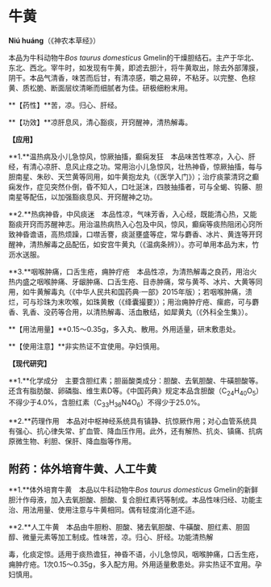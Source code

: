 # 牛黄

**Niú huáng**（《神农本草经》）

本品为牛科动物牛*Bos taurus domesticus* Gmelin的干燥胆结石。主产于华北、东北、西北。宰牛时，如发现有牛黄，即滤去胆汁，将牛黄取出，除去外部薄膜，阴干。本品气清香，味苦而后甘，有清凉感，嚼之易碎，不粘牙。以完整、色棕黄、质松脆、断面层纹清晰而细腻者为佳。研极细粉末用。

**【药性】**苦，凉。归心、肝经。

**【功效】**凉肝息风，清心豁痰，开窍醒神，清热解毒。

**【应用】**

**1.**温热病及小儿急惊风，惊厥抽搐，癫痫发狂　本品味苦性寒凉，入心、肝经，有清心凉肝、息风止痉之功。常用治小儿急惊风，壮热神昏，惊厥抽搐，每与胆南星、朱砂、天竺黄等同用，如牛黄抱龙丸（《医学入门》）；治疗痰蒙清窍之癫痫发作，症见突然仆倒，昏不知人，口吐涎沫，四肢抽搐者，可与全蝎、钩藤、胆南星等配伍，以加强豁痰息风、开窍醒神之功。

**2.**热病神昏，中风痰迷　本品性凉，气味芳香，入心经，既能清心热，又能豁痰开窍而苏醒神志。用治温热病热入心包及中风，惊风，癫痫等痰热阻闭心窍所致神昏谵语，高热烦躁，口噤舌謇，痰涎壅盛等症，常与麝香、冰片、黄连等开窍醒神，清热解毒之品配伍，如安宫牛黄丸（《温病条辨》）。亦可单用本品为末，竹沥水送服。

**3.**咽喉肿痛，口舌生疮，痈肿疔疮　本品性凉，为清热解毒之良药，用治火热内盛之咽喉肿痛、牙龈肿痛、口舌生疮、目赤肿痛，常与黄芩、冰片、大黄等同用，如牛黄解毒丸（《中华人民共和国药典·一部》2015年版）；若咽喉肿痛，溃烂，可与珍珠为末吹喉，如珠黄散（《绛囊撮要》）；用治痈肿疔疮、瘰疬，可与麝香、乳香、没药等合用，以清热解毒、活血散结，如犀黄丸（《外科全生集》）。

**【用法用量】**0.15～0.35g，多入丸、散用。外用适量，研末敷患处。

**【使用注意】**非实热证不宜使用。孕妇慎用。

**【现代研究】**

**1.**化学成分　主要含胆红素；胆甾酸类成分：胆酸、去氧胆酸、牛磺胆酸等。还含有脂肪酸、卵磷脂、维生素D等。《中国药典》规定本品含胆酸（C<sub>24</sub>H<sub>40</sub>O<sub>5</sub>）不得少于4.0%，含胆红素（C<sub>33</sub>H<sub>36</sub>N4O<sub>6</sub>）不得少于25.0%。

**2.**药理作用　本品对中枢神经系统具有镇静、抗惊厥作用；对心血管系统具有强心、抗心律失常、扩血管、降血压作用。此外，还有解热、抗炎、镇痛、抗病原微生物、利胆、保肝、降血脂等作用。

## 附药：体外培育牛黄、人工牛黄

**1.**体外培育牛黄　本品以牛科动物牛*Bos taurus domesticus* Gmelin的新鲜胆汁作母液，加入去氧胆酸、胆酸、复合胆红素钙等制成。本品性味归经、功能主治、用法用量、使用注意与牛黄相同。偶有轻度消化道不适。

**2.**人工牛黄　本品由牛胆粉、胆酸、猪去氧胆酸、牛磺酸、胆红素、胆固醇、微量元素等加工制成。性味苦，凉。归心、肝经。功能清热解

毒，化痰定惊。适用于痰热谵狂，神昏不语，小儿急惊风，咽喉肿痛，口舌生疮，痈肿疔疮。1次0.15～0.35g，多入配方用。外用适量敷患处。非实热证不宜用。孕妇慎用。